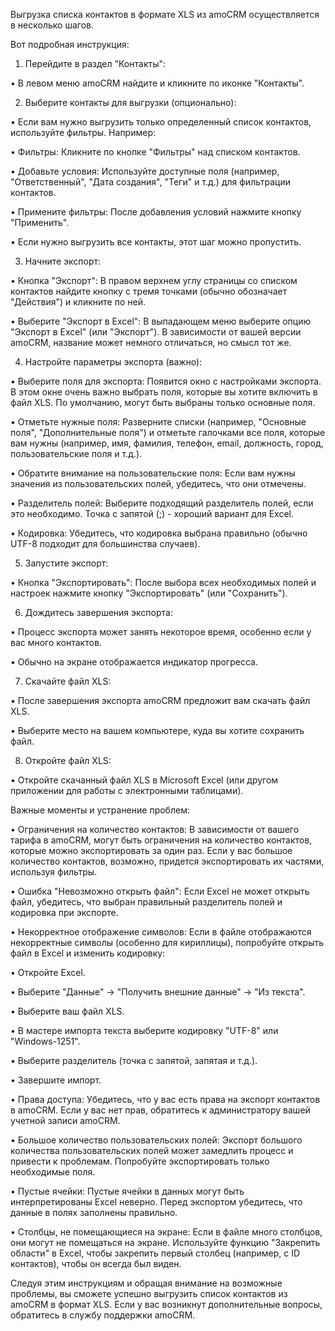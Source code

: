 

Выгрузка списка контактов в формате XLS из amoCRM осуществляется в несколько шагов. 

Вот подробная инструкция:

1. Перейдите в раздел "Контакты":

•  В левом меню amoCRM найдите и кликните по иконке "Контакты".

2. Выберите контакты для выгрузки (опционально):

•  Если вам нужно выгрузить только определенный список контактов, используйте фильтры. Например:

  •  Фильтры: Кликните по кнопке "Фильтры" над списком контактов.

  •  Добавьте условия: Используйте доступные поля (например, "Ответственный", "Дата создания", "Теги" и т.д.) для фильтрации контактов.

  •  Примените фильтры: После добавления условий нажмите кнопку "Применить".

•  Если нужно выгрузить все контакты, этот шаг можно пропустить.

3. Начните экспорт:

•  Кнопка "Экспорт": В правом верхнем углу страницы со списком контактов найдите кнопку с тремя точками (обычно обозначает "Действия") и кликните по ней.

•  Выберите "Экспорт в Excel": В выпадающем меню выберите опцию "Экспорт в Excel" (или "Экспорт"). В зависимости от вашей версии amoCRM, название может немного отличаться, но смысл тот же.

4. Настройте параметры экспорта (важно):

•  Выберите поля для экспорта: Появится окно с настройками экспорта. В этом окне очень важно выбрать поля, которые вы хотите включить в файл XLS. По умолчанию, могут быть выбраны только основные поля.

  •  Отметьте нужные поля: Разверните списки (например, "Основные поля", "Дополнительные поля") и отметьте галочками все поля, которые вам нужны (например, имя, фамилия, телефон, email, должность, город, пользовательские поля и т.д.).

  •  Обратите внимание на пользовательские поля: Если вам нужны значения из пользовательских полей, убедитесь, что они отмечены.

•  Разделитель полей: Выберите подходящий разделитель полей, если это необходимо. Точка с запятой (;) - хороший вариант для Excel.

•  Кодировка: Убедитесь, что кодировка выбрана правильно (обычно UTF-8 подходит для большинства случаев).

5. Запустите экспорт:

•  Кнопка "Экспортировать": После выбора всех необходимых полей и настроек нажмите кнопку "Экспортировать" (или "Сохранить").

6. Дождитесь завершения экспорта:

•  Процесс экспорта может занять некоторое время, особенно если у вас много контактов.

•  Обычно на экране отображается индикатор прогресса.

7. Скачайте файл XLS:

•  После завершения экспорта amoCRM предложит вам скачать файл XLS.

•  Выберите место на вашем компьютере, куда вы хотите сохранить файл.

8. Откройте файл XLS:

•  Откройте скачанный файл XLS в Microsoft Excel (или другом приложении для работы с электронными таблицами).

Важные моменты и устранение проблем:

•  Ограничения на количество контактов: В зависимости от вашего тарифа в amoCRM, могут быть ограничения на количество контактов, которые можно экспортировать за один раз. Если у вас большое количество контактов, возможно, придется экспортировать их частями, используя фильтры.

•  Ошибка "Невозможно открыть файл": Если Excel не может открыть файл, убедитесь, что выбран правильный разделитель полей и кодировка при экспорте.

•  Некорректное отображение символов: Если в файле отображаются некорректные символы (особенно для кириллицы), попробуйте открыть файл в Excel и изменить кодировку:

  •  Откройте Excel.

  •  Выберите "Данные" -> "Получить внешние данные" -> "Из текста".

  •  Выберите ваш файл XLS.

  •  В мастере импорта текста выберите кодировку "UTF-8" или "Windows-1251".

  •  Выберите разделитель (точка с запятой, запятая и т.д.).

  •  Завершите импорт.

•  Права доступа: Убедитесь, что у вас есть права на экспорт контактов в amoCRM. Если у вас нет прав, обратитесь к администратору вашей учетной записи amoCRM.

•  Большое количество пользовательских полей: Экспорт большого количества пользовательских полей может замедлить процесс и привести к проблемам. Попробуйте экспортировать только необходимые поля.

•  Пустые ячейки: Пустые ячейки в данных могут быть интерпретированы Excel неверно. Перед экспортом убедитесь, что данные в полях заполнены правильно.

•  Столбцы, не помещающиеся на экране: Если в файле много столбцов, они могут не помещаться на экране. Используйте функцию "Закрепить области" в Excel, чтобы закрепить первый столбец (например, с ID контактов), чтобы он всегда был виден.

Следуя этим инструкциям и обращая внимание на возможные проблемы, вы сможете успешно выгрузить список контактов из amoCRM в формат XLS. Если у вас возникнут дополнительные вопросы, обратитесь в службу поддержки amoCRM.
